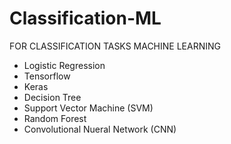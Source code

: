 # Classification-ML

FOR  CLASSIFICATION TASKS
MACHINE LEARNING

- Logistic Regression
- Tensorflow 
- Keras
- Decision Tree
- Support Vector Machine (SVM)
- Random Forest
- Convolutional Nueral Network (CNN)